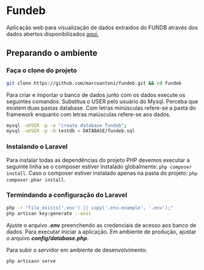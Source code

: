 # Fundeb

Aplicação web para visualização de dados extraidos do FUNDB através dos dados abertos disponibilizados [aqui.](https://www.fnde.gov.br/index.php/financiamento/fundeb/area-para-gestores/dados-estatisticos)
## Preparando o ambiente 
### Faça o clone do projeto
```sh
git clone https://github.com/marcoantoni/fundeb.git && cd fundeb
```

Para criar e importar o banco de dados junto com os dados execute os seguintes comandos. Substitua o USER pelo usuário do Mysql. Perceba que existem duas pastas database. Com letras minúsculas refere-se a pasta do framework enquanto com letras maiúsculas refere-se aos dados.
```sh
mysql -uUSER -p -e "create database fundeb";
mysql -uUSER -p -D testdb < DATABASE/fundeb.sql
```

### Instalando o Laravel
Para instalar todas as dependências do projeto PHP devemos executar a seguinte linha se o composer estiver instalado globalmente: ```php composer install```.  Caso o composer estiver instalado apenas na pasta do projeto: ```php composer.phar install```.

### Termindando a configuração do Laravel
```sh
php -r "file_exists('.env') || copy('.env.example', '.env');"
php artisan key:generate --ansi
```
Ajuste o arquivo ***.env*** preenchendo as credenciais de acesso aos banco de dados. Para executar iniciar a aplicação. Em ambiente de produção, ajustar o arquivo ***config/database.php***.

Para subir o servidor em ambiente de desenvolvimento:
```sh 
php artisasn serve
```
